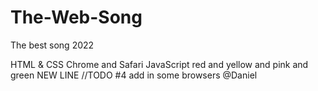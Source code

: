 # The-Web-Song
The best song 2022

HTML & CSS
Chrome and Safari
JavaScript 
red and yellow and pink and green
NEW LINE
//TODO #4 add in some browsers @Daniel